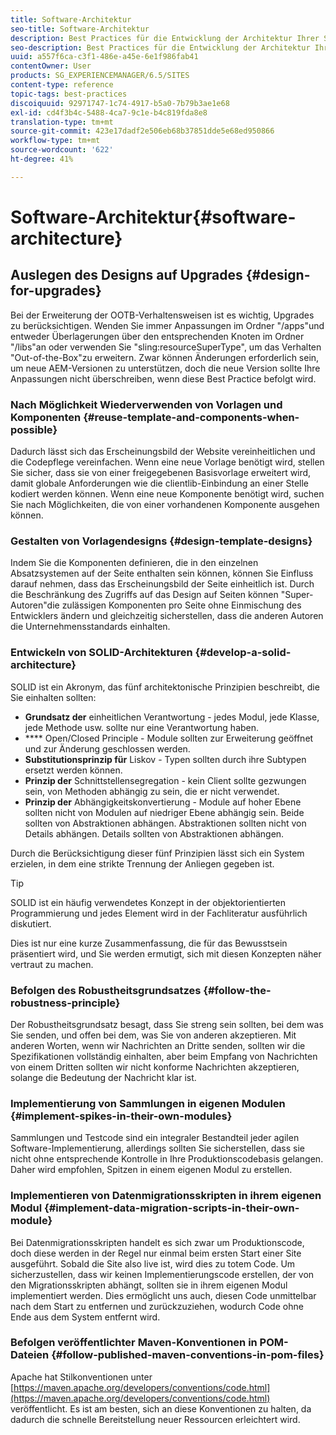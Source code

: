 ```yaml
---
title: Software-Architektur
seo-title: Software-Architektur
description: Best Practices für die Entwicklung der Architektur Ihrer Software
seo-description: Best Practices für die Entwicklung der Architektur Ihrer Software
uuid: a557f6ca-c3f1-486e-a45e-6e1f986fab41
contentOwner: User
products: SG_EXPERIENCEMANAGER/6.5/SITES
content-type: reference
topic-tags: best-practices
discoiquuid: 92971747-1c74-4917-b5a0-7b79b3ae1e68
exl-id: cd4f3b4c-5488-4ca7-9c1e-b4c819fda8e8
translation-type: tm+mt
source-git-commit: 423e17dadf2e506eb68b37851dde5e68ed950866
workflow-type: tm+mt
source-wordcount: '622'
ht-degree: 41%

---
```


# Software-Architektur{#software-architecture}

## Auslegen des Designs auf Upgrades {#design-for-upgrades}

Bei der Erweiterung der OOTB-Verhaltensweisen ist es wichtig, Upgrades zu berücksichtigen. Wenden Sie immer Anpassungen im Ordner &quot;/apps&quot;und entweder Überlagerungen über den entsprechenden Knoten im Ordner &quot;/libs&quot;an oder verwenden Sie &quot;sling:resourceSuperType&quot;, um das Verhalten &quot;Out-of-the-Box&quot;zu erweitern. Zwar können Änderungen erforderlich sein, um neue AEM-Versionen zu unterstützen, doch die neue Version sollte Ihre Anpassungen nicht überschreiben, wenn diese Best Practice befolgt wird.

### Nach Möglichkeit Wiederverwenden von Vorlagen und Komponenten {#reuse-template-and-components-when-possible}

Dadurch lässt sich das Erscheinungsbild der Website vereinheitlichen und die Codepflege vereinfachen. Wenn eine neue Vorlage benötigt wird, stellen Sie sicher, dass sie von einer freigegebenen Basisvorlage erweitert wird, damit globale Anforderungen wie die clientlib-Einbindung an einer Stelle kodiert werden können. Wenn eine neue Komponente benötigt wird, suchen Sie nach Möglichkeiten, die von einer vorhandenen Komponente ausgehen können.

### Gestalten von Vorlagendesigns {#design-template-designs}

Indem Sie die Komponenten definieren, die in den einzelnen Absatzsystemen auf der Seite enthalten sein können, können Sie Einfluss darauf nehmen, dass das Erscheinungsbild der Seite einheitlich ist. Durch die Beschränkung des Zugriffs auf das Design auf Seiten können &quot;Super-Autoren&quot;die zulässigen Komponenten pro Seite ohne Einmischung des Entwicklers ändern und gleichzeitig sicherstellen, dass die anderen Autoren die Unternehmensstandards einhalten.

### Entwickeln von SOLID-Architekturen {#develop-a-solid-architecture}

SOLID ist ein Akronym, das fünf architektonische Prinzipien beschreibt, die Sie einhalten sollten:

* **Grundsatz der** einheitlichen Verantwortung - jedes Modul, jede Klasse, jede Methode usw. sollte nur eine Verantwortung haben.
* **** Open/Closed Principle - Module sollten zur Erweiterung geöffnet und zur Änderung geschlossen werden.
* **Substitutionsprinzip für** Liskov - Typen sollten durch ihre Subtypen ersetzt werden können.
* **Prinzip der** Schnittstellensegregation - kein Client sollte gezwungen sein, von Methoden abhängig zu sein, die er nicht verwendet.
* **Prinzip der** Abhängigkeitskonvertierung - Module auf hoher Ebene sollten nicht von Modulen auf niedriger Ebene abhängig sein. Beide sollten von Abstraktionen abhängen. Abstraktionen sollten nicht von Details abhängen. Details sollten von Abstraktionen abhängen.

Durch die Berücksichtigung dieser fünf Prinzipien lässt sich ein System erzielen, in dem eine strikte Trennung der Anliegen gegeben ist.

>[!TIP]
>
>SOLID ist ein häufig verwendetes Konzept in der objektorientierten Programmierung und jedes Element wird in der Fachliteratur ausführlich diskutiert.
>
>Dies ist nur eine kurze Zusammenfassung, die für das Bewusstsein präsentiert wird, und Sie werden ermutigt, sich mit diesen Konzepten näher vertraut zu machen.

### Befolgen des Robustheitsgrundsatzes {#follow-the-robustness-principle}

Der Robustheitsgrundsatz besagt, dass Sie streng sein sollten, bei dem was Sie senden, und offen bei dem, was Sie von anderen akzeptieren. Mit anderen Worten, wenn wir Nachrichten an Dritte senden, sollten wir die Spezifikationen vollständig einhalten, aber beim Empfang von Nachrichten von einem Dritten sollten wir nicht konforme Nachrichten akzeptieren, solange die Bedeutung der Nachricht klar ist.

### Implementierung von Sammlungen in eigenen Modulen {#implement-spikes-in-their-own-modules}

Sammlungen und Testcode sind ein integraler Bestandteil jeder agilen Software-Implementierung, allerdings sollten Sie sicherstellen, dass sie nicht ohne entsprechende Kontrolle in Ihre Produktionscodebasis gelangen. Daher wird empfohlen, Spitzen in einem eigenen Modul zu erstellen.

### Implementieren von Datenmigrationsskripten in ihrem eigenen Modul {#implement-data-migration-scripts-in-their-own-module}

Bei Datenmigrationsskripten handelt es sich zwar um Produktionscode, doch diese werden in der Regel nur einmal beim ersten Start einer Site ausgeführt. Sobald die Site also live ist, wird dies zu totem Code. Um sicherzustellen, dass wir keinen Implementierungscode erstellen, der von den Migrationsskripten abhängt, sollten sie in ihrem eigenen Modul implementiert werden. Dies ermöglicht uns auch, diesen Code unmittelbar nach dem Start zu entfernen und zurückzuziehen, wodurch Code ohne Ende aus dem System entfernt wird.

### Befolgen veröffentlichter Maven-Konventionen in POM-Dateien {#follow-published-maven-conventions-in-pom-files}

Apache hat Stilkonventionen unter [https://maven.apache.org/developers/conventions/code.html](https://maven.apache.org/developers/conventions/code.html) veröffentlicht. Es ist am besten, sich an diese Konventionen zu halten, da dadurch die schnelle Bereitstellung neuer Ressourcen erleichtert wird.
